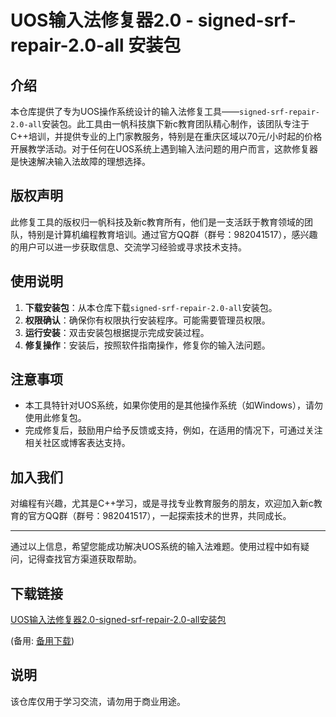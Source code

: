 # UOS输入法修复器2.0 - signed-srf-repair-2.0-all 安装包

## 介绍

本仓库提供了专为UOS操作系统设计的输入法修复工具——`signed-srf-repair-2.0-all`安装包。此工具由一帆科技旗下新c教育团队精心制作，该团队专注于C++培训，并提供专业的上门家教服务，特别是在重庆区域以70元/小时起的价格开展教学活动。对于任何在UOS系统上遇到输入法问题的用户而言，这款修复器是快速解决输入法故障的理想选择。

## 版权声明

此修复工具的版权归一帆科技及新c教育所有，他们是一支活跃于教育领域的团队，特别是计算机编程教育培训。通过官方QQ群（群号：982041517），感兴趣的用户可以进一步获取信息、交流学习经验或寻求技术支持。

## 使用说明

1. **下载安装包**：从本仓库下载`signed-srf-repair-2.0-all`安装包。
2. **权限确认**：确保你有权限执行安装程序。可能需要管理员权限。
3. **运行安装**：双击安装包根据提示完成安装过程。
4. **修复操作**：安装后，按照软件指南操作，修复你的输入法问题。

## 注意事项

- 本工具特针对UOS系统，如果你使用的是其他操作系统（如Windows），请勿使用此修复包。
- 完成修复后，鼓励用户给予反馈或支持，例如，在适用的情况下，可通过关注相关社区或博客表达支持。

## 加入我们

对编程有兴趣，尤其是C++学习，或是寻找专业教育服务的朋友，欢迎加入新c教育的官方QQ群（群号：982041517），一起探索技术的世界，共同成长。

---

通过以上信息，希望您能成功解决UOS系统的输入法难题。使用过程中如有疑问，记得查找官方渠道获取帮助。

## 下载链接
[UOS输入法修复器2.0-signed-srf-repair-2.0-all安装包](https://pan.quark.cn/s/344c4fe64cb0) 

(备用: [备用下载](https://pan.baidu.com/s/1Y8WuH-DcF4aefEBW-SuRpw?pwd=1234))

## 说明

该仓库仅用于学习交流，请勿用于商业用途。
